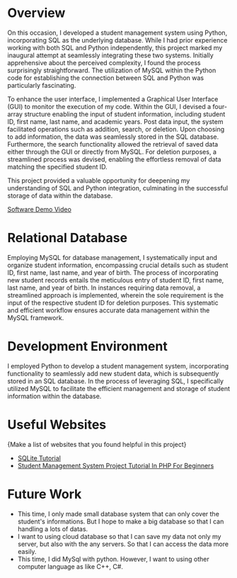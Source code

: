 # Overview

On this occasion, I developed a student management system using Python, incorporating SQL as the underlying database. While I had prior experience working with both SQL and Python independently, this project marked my inaugural attempt at seamlessly integrating these two systems. Initially apprehensive about the perceived complexity, I found the process surprisingly straightforward. The utilization of MySQL within the Python code for establishing the connection between SQL and Python was particularly fascinating.

To enhance the user interface, I implemented a Graphical User Interface (GUI) to monitor the execution of my code. Within the GUI, I devised a four-array structure enabling the input of student information, including student ID, first name, last name, and academic years. Post data input, the system facilitated operations such as addition, search, or deletion. Upon choosing to add information, the data was seamlessly stored in the SQL database. Furthermore, the search functionality allowed the retrieval of saved data either through the GUI or directly from MySQL. For deletion purposes, a streamlined process was devised, enabling the effortless removal of data matching the specified student ID.

This project provided a valuable opportunity for deepening my understanding of SQL and Python integration, culminating in the successful storage of data within the database.

[Software Demo Video](http://youtube.link.goes.here)

# Relational Database

Employing MySQL for database management, I systematically input and organize student information, encompassing crucial details such as student ID, first name, last name, and year of birth. The process of incorporating new student records entails the meticulous entry of student ID, first name, last name, and year of birth. In instances requiring data removal, a streamlined approach is implemented, wherein the sole requirement is the input of the respective student ID for deletion purposes. This systematic and efficient workflow ensures accurate data management within the MySQL framework.

# Development Environment

I employed Python to develop a student management system, incorporating functionality to seamlessly add new student data, which is subsequently stored in an SQL database. In the process of leveraging SQL, I specifically utilized MySQL to facilitate the efficient management and storage of student information within the database.

# Useful Websites

{Make a list of websites that you found helpful in this project}

- [SQLite Tutorial](https://www.sqlitetutorial.net/)
- [Student Management System Project Tutorial In PHP For Beginners](https://www.youtube.com/watch?v=Y4pFjqXOhP0)

# Future Work

- This time, I only made small database system that can only cover the student's informations. But I hope to make a big database so that I can handling a lots of datas. 
- I want to using cloud database so that I can save my data not only my server, but also with the any servers. So that I can access the data more easily. 
- This time, I did MySql with python. However, I want to using other computer language as like C++, C#.